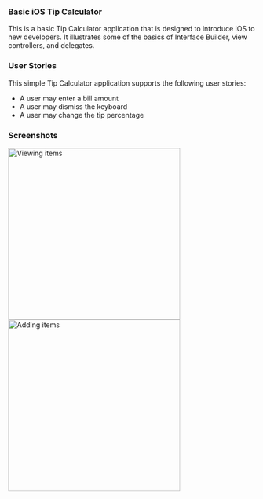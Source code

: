 ### Basic iOS Tip Calculator

This is a basic Tip Calculator application that is designed to introduce iOS to new developers. It illustrates some of the basics of Interface Builder, view controllers, and delegates.

### User Stories
 
This simple Tip Calculator application supports the following user stories:

  - A user may enter a bill amount
  - A user may dismiss the keyboard
  - A user may change the tip percentage

### Screenshots

<img src="http://thecodepath.github.io/ios_todo_app/images/1b.png" alt="Viewing items" width="350"/>
<img src="http://thecodepath.github.io/ios_todo_app/images/2b.png" alt="Adding items" width="350"/>


